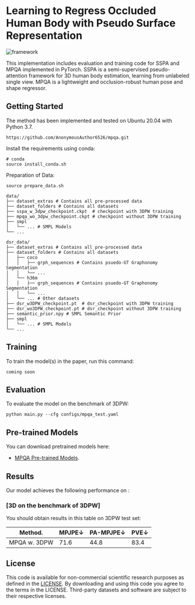 

# Learning to Regress Occluded Human Body with Pseudo Surface Representation

![framework](/assets/Fig1.png)

This implementation includes evaluation and training code for SSPA and MPQA implemented in PyTorch. SSPA is a semi-supervised pseudo-attention framework for 3D human body estimation, learning from unlabeled single view. MPQA is a lightweight and occlusion-robust human pose and shape regressor.

## Getting Started

The method has been implemented and tested on Ubuntu 20.04 with Python 3.7.

```Clone the repo:
https://github.com/AnonymousAuthor6526/mpqa.git
```

Install the requirements using conda:
```shell
# conda
source install_conda.sh
```

Preparation of Data:
```shell
source prepare_data.sh
```


```shell
data/
├── dataset_extras # Contains all pre-processed data
├── dataset_folders # Contains all datasets
├── sspa_w_3dpw_checkpoint.ckpt  # checkpoint with 3DPW training
├── mpqa_wo_3dpw_checkpoint.ckpt # checkpoint without 3DPW training
├── smpl 
│   └── ... # SMPL Models
└── ...
```

```shell
dsr_data/
├── dataset_extras # Contains all pre-processed data
├── dataset_folders # Contains all datasets
│   ├── coco
│   │   ├── grph_sequences # Contains psuedo-GT Graphonomy Segmentation
│   │   └── ...
│   └── h36m
│   │   ├── grph_sequences # Contains psuedo-GT Graphonomy Segmentation
│   │   └── ...
│   └── ... # Other datasets
├── dsr_w3DPW_checkpoint.pt  # dsr_checkpoint with 3DPW training
├── dsr_wo3DPW_checkpoint.pt # dsr_checkpoint without 3DPW training
├── semantic_prior.npy # SMPL Semantic Prior
├── smpl 
│   └── ... # SMPL Models
└── ...
```

## Training

To train the model(s) in the paper, run this command:

```train
coming soon
```

## Evaluation

To evaluate the model on the benchmark of 3DPW:

```eval
python main.py --cfg configs/mpqa_test.yaml
```

## Pre-trained Models

You can download pretrained models here:

- [MPQA Pre-trained Models](https://drive.google.com/file/d/1WojbZvLfGFS8OzcRplwPIw2EeRWiGNd_/view?usp=sharing). 

## Results

Our model achieves the following performance on :

### [3D  on the benchmark of 3DPW]

You should obtain results in this table on 3DPW test set:

| Method.            |    MPJPE↓       |    PA-MPJPE↓   |      PVE↓     |
| ------------------ |---------------- | -------------- | ------------- |
| MPQA w. 3DPW       |     71.6        |      44.8      |      83.4     |


## License
This code is available for non-commercial scientific research purposes as defined in the [LICENSE](https://github.com/AnonymousAuthor6526/mpqa/blob/main/LICENSE). By downloading and using this code you agree to the terms in the LICENSE. Third-party datasets and software are subject to their respective licenses.
